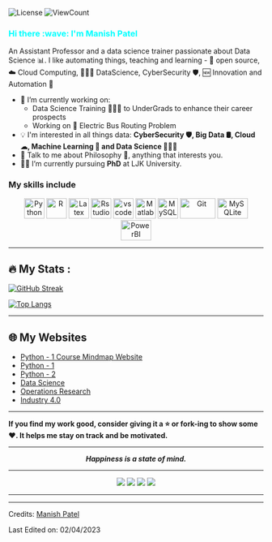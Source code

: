 
![License](https://img.shields.io/github/license/Thomas-George-T/Thomas-George-T?style=flat)
![ViewCount](https://views.whatilearened.today/views/github/patelmanishv/patelmanishv.svg?cache=remove)

<h3 style = "color:cyan"> Hi there :wave: I'm Manish Patel </h3>

An Assistant Professor and a data science trainer passionate about Data Science :bar_chart:. I like automating things, teaching and learning  - 📜 open source, :cloud: Cloud Computing, 👨🏻‍💻 DataScience, CyberSecurity 🛡️,  :new: Innovation and Automation :robot: 



- 🔭 I’m currently working on:
	- Data Science Training 👨🏻‍💻 to UnderGrads to enhance their career prospects
	- Working on :bus: Electric Bus Routing Problem 
- :bulb: I'm interested in all things data: **CyberSecurity 🛡️, Big Data 🛢️, Cloud ☁, Machine Learning 🤖 and Data Science 👨🏻‍💻**
- 💬 Talk to me about Philosophy  :brain:, anything that interests you.
- :student: I’m currently pursuing **PhD** at LJK University.

### My skills include

<p align="center">
	<img title="Python" alt="Python" src="https://raw.githubusercontent.com/Thomas-George-T/Thomas-George-T/master/assets/python.svg" width="40" height="40" />
	<img title="R" alt="R" src="https://upload.wikimedia.org/wikipedia/commons/thumb/1/1b/R_logo.svg/2560px-R_logo.svg.png" width="40" height="40" />
	<img title="Latex" alt="Latex" src="https://ih1.redbubble.net/image.960209881.8162/st,small,507x507-pad,600x600,f8f8f8.jpg" width="40" height="40" />
	<img title="Rstudio" alt="Rstudio" src="https://quarto.org/docs/get-started/images/rstudio-logo.png" width="40" height="40" />
	<img title="vscode" alt="vscode" src="https://upload.wikimedia.org/wikipedia/commons/thumb/9/9a/Visual_Studio_Code_1.35_icon.svg/2048px-Visual_Studio_Code_1.35_icon.svg.png" width="40" height="40" />
	<img title="Matlab" alt="Matlab" src="https://upload.wikimedia.org/wikipedia/commons/thumb/2/21/Matlab_Logo.png/667px-Matlab_Logo.png" width="40" height="40" />
	<img title="MySQL" alt="MySQL" src="https://raw.githubusercontent.com/Thomas-George-T/Thomas-George-T/master/assets/mysql.svg" width="40" height="40" />
	<img title="Git" alt="Git" src="https://raw.githubusercontent.com/Thomas-George-T/Thomas-George-T/master/assets/git.svg" width="70" height="40" />
	<img title="MySQLite" alt="MySQLite" src="https://upload.wikimedia.org/wikipedia/commons/thumb/3/38/SQLite370.svg/1200px-SQLite370.svg.png" width="60" height="40" />
  <img title="PowerBI" alt="PowerBI" src="https://upload.wikimedia.org/wikipedia/commons/thumb/c/cf/New_Power_BI_Logo.svg/2048px-New_Power_BI_Logo.svg.png" width="60" height="40" />
	
</p>

---
## :fire: My Stats :

[![GitHub Streak](http://github-readme-streak-stats.herokuapp.com?user=patelmanishv&theme=dark&background=000000)](https://git.io/streak-stats)

[![Top Langs](https://github-readme-stats.vercel.app/api/top-langs/?username=patelmanishv&theme=dark&background=000000)](https://github.com/anuraghazra/github-readme-stats)

---
## :globe_with_meridians: My Websites
- [Python - 1 Course Mindmap Website](https://patelmanishv.github.io/python1/)
- [Python - 1](https://sites.google.com/ljinstitutes.edu.in/python/home)
- [Python - 2](https://sites.google.com/ljinstitutes.edu.in/fcsp2/home)
- [Data Science](https://sites.google.com/ljinstitutes.edu.in/datascience/home)
- [Operations Research](https://sites.google.com/ljinstitutes.edu.in/operations-research/contact-me?authuser=0)
- [Industry 4.0](https://sites.google.com/ljinstitutes.edu.in/industry4/home)
---
**If you find my work good, consider giving it a :star: or fork-ing to show some :heart:. It helps me stay on track and be motivated.**
<hr>
<p align="center">
	<b> <i> Happiness is a state of mind.</i></b>

</p>
<hr>
<p align="center">
<a target="_blank" href="https://www.linkedin.com/in/manishkumar-patel-6503b0b6/"><img src="https://img.shields.io/badge/-LinkedIn-0077B5?style=for-the-badge&logo=Linkedin&logoColor=white"></img></a>
<a target="_blank" href="mailto:manish.patel@ljinstitutes.edu.in"><img src="https://img.shields.io/badge/-Gmail-D14836?style=for-the-badge&logo=Gmail&logoColor=white"></img></a>
<a target="_blank" href="https://github.com/patelmanishv/"><img src="https://img.shields.io/badge/github-%23121011.svg?style=for-the-badge&logo=github&logoColor=white"></img></a>
<a target="_blank" href="https://www.researchgate.net/profile/Manishkumar-Patel-8?ev=hdr_xprf"><img src="https://img.shields.io/badge/ResearchGate-00CCBB?style=for-the-badge&logo=ResearchGate&logoColor=white"></img></a>
</p>

-----

---

Credits: [Manish Patel](https://github.com/patelmanishv/)

Last Edited on: 02/04/2023

